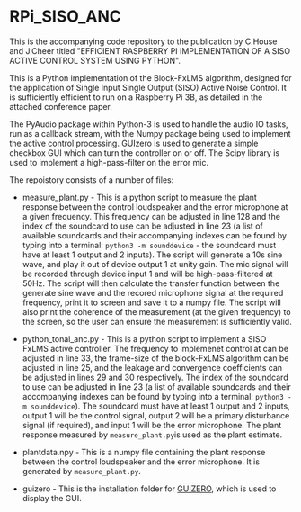 # RPi_SISO_ANC
This is the accompanying code repository to the publication by C.House and J.Cheer titled "EFFICIENT RASPBERRY PI IMPLEMENTATION OF A SISO ACTIVE CONTROL SYSTEM USING PYTHON".

This is a Python implementation of the Block-FxLMS algorithm, designed for the application of Single Input Single Output (SISO) Active Noise Control. It is sufficiently efficient to run on a Raspberry Pi 3B, as detailed in the attached conference paper.

The PyAudio package within Python-3 is used to handle the audio IO tasks, run as a callback stream, with the Numpy package being used to implement the active control processing. GUIzero is used to generate a simple checkbox GUI which can turn the controller on or off. The Scipy library is used to implement a high-pass-filter on the error mic.

The repoistory consists of a number of files:
* measure_plant.py - This is a python script to measure the plant response between the control loudspeaker and the error microphone at a given frequency. This frequency can be adjusted in line 128 and the index of the soundcard to use can be adjusted in line 23 (a list of available soundcards and their accompanying indexes can be found by typing into a terminal: `python3 -m sounddevice` - the soundcard must have at least 1 output and 2 inputs). The script will generate a 10s sine wave, and play it out of device output 1 at unity gain. The mic signal will be recorded through device input 1 and will be high-pass-filtered at 50Hz. The script will then calculate the transfer function between the generate sine wave and the recored microphone signal at the required frequency, print it to screen and save it to a numpy file. The script will also print the coherence of the measurement (at the given frequency) to the screen, so the user can ensure the measurement is sufficiently valid.

* python_tonal_anc.py - This is a python script to implement a SISO FxLMS active controller. The frequency to implemenet control at can be adjusted in line 33, the frame-size of the block-FxLMS algorithm can be adjusted in line 25, and the leakage and convergence coefficients can be adjusted in lines 29 and 30 respectively. The index of the soundcard to use can be adjusted in line 23 (a list of available soundcards and their accompanying indexes can be found by typing into a terminal: `python3 -m sounddevice`). The soundcard must have at least 1 output and 2 inputs, output 1 will be the control signal, output 2 will be a primary disturbance signal (if required), and input 1 will be the error microphone. The plant response measured by `measure_plant.py`is used as the plant estimate.

* plantdata.npy - This is a numpy file containing the plant response between the control loudspeaker and the error microphone. It is generated by `measure_plant.py`.

* guizero - This is the installation folder for [GUIZERO](https://lawsie.github.io/guizero/), which is used to display the GUI.
